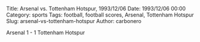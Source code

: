 Title: Arsenal vs. Tottenham Hotspur, 1993/12/06
Date: 1993/12/06 00:00
Category: sports
Tags: football, football scores, Arsenal, Tottenham Hotspur
Slug: arsenal-vs-tottenham-hotspur
Author: carbonero


Arsenal 1 - 1 Tottenham Hotspur
